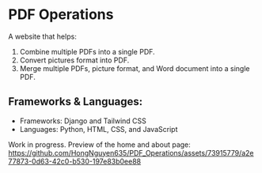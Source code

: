 ﻿# PDF Operations

A website that helps:

1. Combine multiple PDFs into a single PDF.
2. Convert pictures format into PDF.
3. Merge multiple PDFs, picture format, and Word document into a single PDF.

## Frameworks & Languages:

- Frameworks: Django and Tailwind CSS
- Languages: Python, HTML, CSS, and JavaScript

Work in progress. Preview of the home and about page:
https://github.com/HongNguyen635/PDF_Operations/assets/73915779/a2e77873-0d63-42c0-b530-197e83b0ee88

